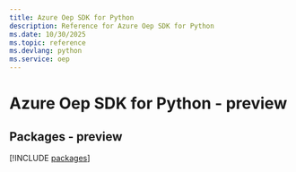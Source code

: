 ```yaml
---
title: Azure Oep SDK for Python
description: Reference for Azure Oep SDK for Python
ms.date: 10/30/2025
ms.topic: reference
ms.devlang: python
ms.service: oep
---
```

# Azure Oep SDK for Python - preview
## Packages - preview
[!INCLUDE [packages](oep-index.md)]